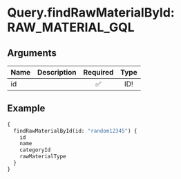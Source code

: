 # Query.findRawMaterialById: RAW_MATERIAL_GQL
                 
## Arguments
| Name | Description | Required | Type |
| :--- | :---------- | :------: | :--: |
| id |  | ✅ | ID! |
            
## Example
```graphql
{
  findRawMaterialById(id: "random12345") {
    id
    name
    categoryId
    rawMaterialType
  }
}

```
